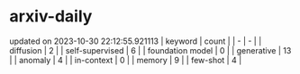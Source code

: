 # arxiv-daily
updated on 2023-10-30 22:12:55.921113
| keyword | count |
| - | - |
| diffusion | 2 |
| self-supervised | 6 |
| foundation model | 0 |
| generative | 13 |
| anomaly | 4 |
| in-context | 0 |
| memory | 9 |
| few-shot | 4 |
